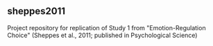 ## sheppes2011
Project repository for replication of Study 1 from "Emotion-Regulation Choice" (Sheppes et al., 2011; published in Psychological Science)

